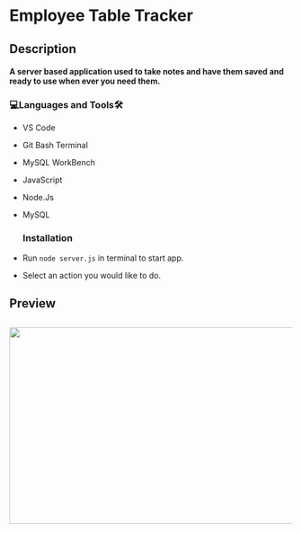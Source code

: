 # Employee Table Tracker

<h2>Description<br><h4>A server based application used to take notes and have them saved and ready to use when ever you need them.
  
<h3 align="left">💻Languages and Tools🛠️</h3>

- VS Code
- Git Bash Terminal
- MySQL WorkBench
- JavaScript
- Node.Js
- MySQL

  <h3 align="left">Installation</h3>
- Run `node server.js` in terminal to start app.
- Select an action you would like to do.

<h2>Preview<h2>
  
<img src="https://raw.githubusercontent.com/Noah0217/employee-tracker-12/main/assets/week%2012%20challenge%20.png" width="625" height="350"/>
